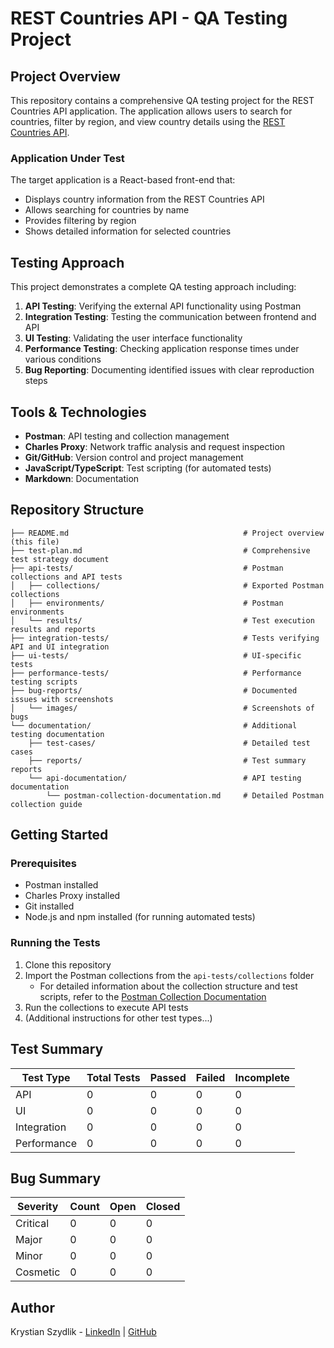 # REST Countries API - QA Testing Project

## Project Overview

This repository contains a comprehensive QA testing project for the REST Countries API application. The application allows users to search for countries, filter by region, and view country details using the [REST Countries API](https://restcountries.com/).

### Application Under Test

The target application is a React-based front-end that:

- Displays country information from the REST Countries API
- Allows searching for countries by name
- Provides filtering by region
- Shows detailed information for selected countries

## Testing Approach

This project demonstrates a complete QA testing approach including:

1. **API Testing**: Verifying the external API functionality using Postman
2. **Integration Testing**: Testing the communication between frontend and API
3. **UI Testing**: Validating the user interface functionality
4. **Performance Testing**: Checking application response times under various conditions
5. **Bug Reporting**: Documenting identified issues with clear reproduction steps

## Tools & Technologies

- **Postman**: API testing and collection management
- **Charles Proxy**: Network traffic analysis and request inspection
- **Git/GitHub**: Version control and project management
- **JavaScript/TypeScript**: Test scripting (for automated tests)
- **Markdown**: Documentation

## Repository Structure

```
├── README.md                                       # Project overview (this file)
├── test-plan.md                                    # Comprehensive test strategy document
├── api-tests/                                      # Postman collections and API tests
│   ├── collections/                                # Exported Postman collections
│   ├── environments/                               # Postman environments
│   └── results/                                    # Test execution results and reports
├── integration-tests/                              # Tests verifying API and UI integration
├── ui-tests/                                       # UI-specific tests
├── performance-tests/                              # Performance testing scripts
├── bug-reports/                                    # Documented issues with screenshots
│   └── images/                                     # Screenshots of bugs
└── documentation/                                  # Additional testing documentation
    ├── test-cases/                                 # Detailed test cases
    ├── reports/                                    # Test summary reports
    └── api-documentation/                          # API testing documentation
        └── postman-collection-documentation.md     # Detailed Postman collection guide
```

## Getting Started

### Prerequisites

- Postman installed
- Charles Proxy installed
- Git installed
- Node.js and npm installed (for running automated tests)

### Running the Tests

1. Clone this repository
2. Import the Postman collections from the `api-tests/collections` folder
   - For detailed information about the collection structure and test scripts, refer to the [Postman Collection Documentation](documentation/api-documentation/postman-collection-documentation.md)
3. Run the collections to execute API tests
4. (Additional instructions for other test types...)

## Test Summary

| Test Type   | Total Tests | Passed | Failed | Incomplete |
| ----------- | ----------- | ------ | ------ | ---------- |
| API         | 0           | 0      | 0      | 0          |
| UI          | 0           | 0      | 0      | 0          |
| Integration | 0           | 0      | 0      | 0          |
| Performance | 0           | 0      | 0      | 0          |

## Bug Summary

| Severity | Count | Open | Closed |
| -------- | ----- | ---- | ------ |
| Critical | 0     | 0    | 0      |
| Major    | 0     | 0    | 0      |
| Minor    | 0     | 0    | 0      |
| Cosmetic | 0     | 0    | 0      |

## Author

Krystian Szydlik - [LinkedIn](https://www.linkedin.com/in/krystian-szydlik/) | [GitHub](https://github.com/KrystianSzydlik)
